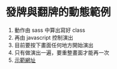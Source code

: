 # 發牌與翻牌的動態範例

1. 動作由 sass 中算出寫好 class
2. 再由 javascript 控制演出
3. 目前要按下畫面任何地方開始演出
4. 只有做演出一遍，要重整畫面才能再一次
5. [示範網址](https://idben.github.io/Dealing-and-flipping/)